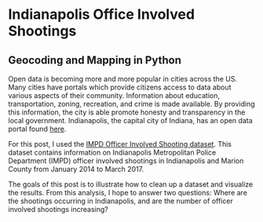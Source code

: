 # Indianapolis Office Involved Shootings
## Geocoding and Mapping in Python

Open data is becoming more and more popular in cities across the US. Many cities have portals which provide citizens access to data about various aspects of their community. Information about education, transportation, zoning, recreation, and crime is made available. By providing this information, the city is able promote honesty and transparency in the local government. Indianapolis, the capital city of Indiana, has an open data portal found [here](https://www.google.com).

For this post, I used the [IMPD Officer Involved Shooting dataset](http://data.indy.gov/datasets/4c173d2d845e453c878e13e39b86316f_15). This dataset contains information on Indianapolis Metropolitan Police Department (IMPD) officer involved shootings in Indianapolis and Marion County from January 2014 to March 2017.  

The goals of this post is to illustrate how to clean up a dataset and visualize the results. From this analysis, I hope to answer two questions: Where are the shootings occurring in Indianapolis, and are the number of officer involved shootings increasing?